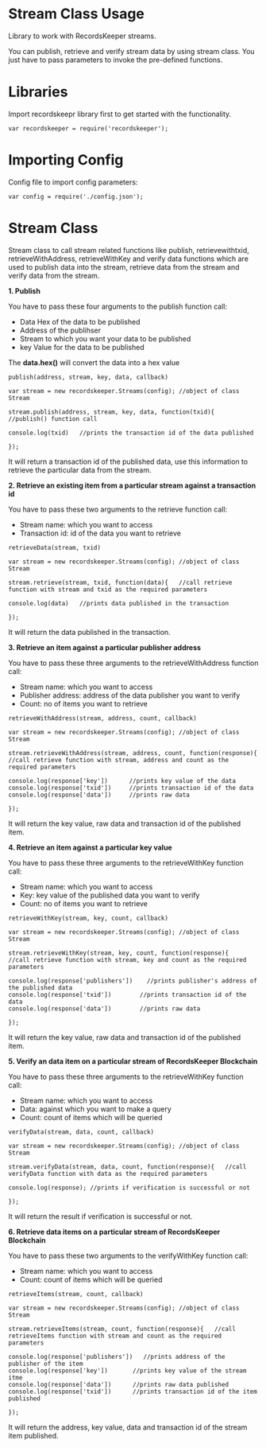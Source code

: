 Stream Class Usage 
========================

Library to work with RecordsKeeper streams.

You can publish, retrieve and verify stream data by using stream class.
You just have to pass parameters to invoke the pre-defined functions.

Libraries
=========

Import recordskeepr library first to get started with the functionality.

``` {.sourceCode .nodejs}
var recordskeeper = require('recordskeeper'); 
```

Importing Config
===================

Config file to import config parameters:

``` {.sourceCode .nodejs}
var config = require('./config.json');
```

Stream Class
============

<div class="Stream">

Stream class to call stream related functions like publish,
retrievewithtxid, retrieveWithAddress, retrieveWithKey and verify data
functions which are used to publish data into the stream, retrieve data
from the stream and verify data from the stream.

</div>

**1. Publish**

You have to pass these four arguments to the publish function call:

-   Data Hex of the data to be published
-   Address of the publihser
-   Stream to which you want your data to be published
-   key Value for the data to be published

The **data.hex()** will convert the data into a hex value

``` {.sourceCode .nodejs}
publish(address, stream, key, data, callback)

var stream = new recordskeeper.Streams(config); //object of class Stream   

stream.publish(address, stream, key, data, function(txid){       //publish() function call    

console.log(txid)   //prints the transaction id of the data published

});
```

It will return a transaction id of the published data, use this
information to retrieve the particular data from the stream.

**2. Retrieve an existing item from a particular stream against a
transaction id**

You have to pass these two arguments to the retrieve function call:

-   Stream name: which you want to access
-   Transaction id: id of the data you want to retrieve

``` {.sourceCode .nodejs}
retrieveData(stream, txid)         

var stream = new recordskeeper.Streams(config); //object of class Stream

stream.retrieve(stream, txid, function(data){   //call retrieve function with stream and txid as the required parameters 

console.log(data)   //prints data published in the transaction

}); 
```

It will return the data published in the transaction.

**3. Retrieve an item against a particular publisher address**

You have to pass these three arguments to the retrieveWithAddress
function call:

-   Stream name: which you want to access
-   Publisher address: address of the data publisher you want to verify
-   Count: no of items you want to retrieve

``` {.sourceCode .nodejs}
retrieveWithAddress(stream, address, count, callback)

var stream = new recordskeeper.Streams(config); //object of class Stream

stream.retrieveWithAddress(stream, address, count, function(response){   //call retrieve function with stream, address and count as the required parameters

console.log(response['key'])      //prints key value of the data
console.log(response['txid'])     //prints transaction id of the data
console.log(response['data'])     //prints raw data

}); 
```

It will return the key value, raw data and transaction id of the
published item.

**4. Retrieve an item against a particular key value**

You have to pass these three arguments to the retrieveWithKey function
call:

-   Stream name: which you want to access
-   Key: key value of the published data you want to verify
-   Count: no of items you want to retrieve

``` {.sourceCode .nodejs}
retrieveWithKey(stream, key, count, callback)

var stream = new recordskeeper.Streams(config); //object of class Stream

stream.retrieveWithKey(stream, key, count, function(response){   //call retrieve function with stream, key and count as the required parameters

console.log(response['publishers'])    //prints publisher's address of the published data
console.log(response['txid'])        //prints transaction id of the data
console.log(response['data'])        //prints raw data

}); 
```

It will return the key value, raw data and transaction id of the
published item.

**5. Verify an data item on a particular stream of RecordsKeeper
Blockchain**

You have to pass these three arguments to the retrieveWithKey function
call:

-   Stream name: which you want to access
-   Data: against which you want to make a query
-   Count: count of items which will be queried

``` {.sourceCode .nodejs}
verifyData(stream, data, count, callback)

var stream = new recordskeeper.Streams(config); //object of class Stream

stream.verifyData(stream, data, count, function(response){   //call verifyData function with data as the required parameters

console.log(response); //prints if verification is successful or not

});
```

It will return the result if verification is successful or not.

**6. Retrieve data items on a particular stream of RecordsKeeper
Blockchain**

You have to pass these two arguments to the verifyWithKey function call:

-   Stream name: which you want to access
-   Count: count of items which will be queried

``` {.sourceCode .nodejs}
retrieveItems(stream, count, callback)

var stream = new recordskeeper.Streams(config); //object of class Stream

stream.retrieveItems(stream, count, function(response){   //call retrieveItems function with stream and count as the required parameters

console.log(response['publishers'])   //prints address of the publisher of the item
console.log(response['key'])       //prints key value of the stream itme
console.log(response['data'])      //prints raw data published
console.log(response['txid'])      //prints transaction id of the item published

}); 
```

It will return the address, key value, data and transaction id of the
stream item published.
